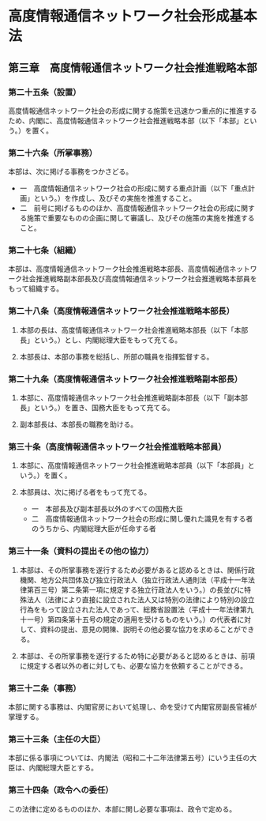 # 高度情報通信ネットワーク社会形成基本法

## 第三章　高度情報通信ネットワーク社会推進戦略本部

### 第二十五条（設置）

高度情報通信ネットワーク社会の形成に関する施策を迅速かつ重点的に推進するため、内閣に、高度情報通信ネットワーク社会推進戦略本部（以下「本部」という。）を置く。

### 第二十六条（所掌事務）

本部は、次に掲げる事務をつかさどる。

- 一　高度情報通信ネットワーク社会の形成に関する重点計画（以下「重点計画」という。）を作成し、及びその実施を推進すること。
- 二　前号に掲げるもののほか、高度情報通信ネットワーク社会の形成に関する施策で重要なものの企画に関して審議し、及びその施策の実施を推進すること。

### 第二十七条（組織）

本部は、高度情報通信ネットワーク社会推進戦略本部長、高度情報通信ネットワーク社会推進戦略副本部長及び高度情報通信ネットワーク社会推進戦略本部員をもって組織する。

### 第二十八条（高度情報通信ネットワーク社会推進戦略本部長）

1. 本部の長は、高度情報通信ネットワーク社会推進戦略本部長（以下「本部長」という。）とし、内閣総理大臣をもって充てる。

2. 本部長は、本部の事務を総括し、所部の職員を指揮監督する。

### 第二十九条（高度情報通信ネットワーク社会推進戦略副本部長）

1. 本部に、高度情報通信ネットワーク社会推進戦略副本部長（以下「副本部長」という。）を置き、国務大臣をもって充てる。

2. 副本部長は、本部長の職務を助ける。

### 第三十条（高度情報通信ネットワーク社会推進戦略本部員）

1. 本部に、高度情報通信ネットワーク社会推進戦略本部員（以下「本部員」という。）を置く。

2. 本部員は、次に掲げる者をもって充てる。
    - 一　本部長及び副本部長以外のすべての国務大臣
    - 二　高度情報通信ネットワーク社会の形成に関し優れた識見を有する者のうちから、内閣総理大臣が任命する者

### 第三十一条（資料の提出その他の協力）

1. 本部は、その所掌事務を遂行するため必要があると認めるときは、関係行政機関、地方公共団体及び独立行政法人（独立行政法人通則法（平成十一年法律第百三号）第二条第一項に規定する独立行政法人をいう。）の長並びに特殊法人（法律により直接に設立された法人又は特別の法律により特別の設立行為をもって設立された法人であって、総務省設置法（平成十一年法律第九十一号）第四条第十五号の規定の適用を受けるものをいう。）の代表者に対して、資料の提出、意見の開陳、説明その他必要な協力を求めることができる。

2. 本部は、その所掌事務を遂行するため特に必要があると認めるときは、前項に規定する者以外の者に対しても、必要な協力を依頼することができる。

### 第三十二条（事務）

本部に関する事務は、内閣官房において処理し、命を受けて内閣官房副長官補が掌理する。

### 第三十三条（主任の大臣）

本部に係る事項については、内閣法（昭和二十二年法律第五号）にいう主任の大臣は、内閣総理大臣とする。

### 第三十四条（政令への委任）

この法律に定めるもののほか、本部に関し必要な事項は、政令で定める。
